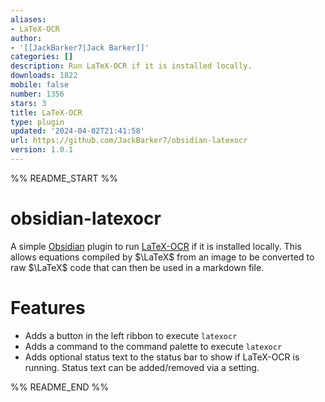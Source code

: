 ```yaml
---
aliases:
- LaTeX-OCR
author:
- '[[JackBarker7|Jack Barker]]'
categories: []
description: Run LaTeX-OCR if it is installed locally.
downloads: 1822
mobile: false
number: 1356
stars: 3
title: LaTeX-OCR
type: plugin
updated: '2024-04-02T21:41:58'
url: https://github.com/JackBarker7/obsidian-latexocr
version: 1.0.1
---
```


%% README_START %%

# obsidian-latexocr

A simple [Obsidian](https://obsidian.md/) plugin to run [LaTeX-OCR](https://github.com/lukas-blecher/LaTeX-OCR) if it is installed locally. This allows equations compiled by $\LaTeX$ from an image to be converted to raw $\LaTeX$ code that can then be used in a markdown file.

# Features

- Adds a button in the left ribbon to execute `latexocr`
- Adds a command to the command palette to execute `latexocr`
- Adds optional status text to the status bar to show if LaTeX-OCR is running. Status text can be added/removed via a setting.


%% README_END %%